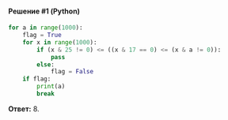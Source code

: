 #### Решение #1 (Python)
```python
for a in range(1000):
	flag = True
	for x in range(1000):
		if (x & 25 != 0) <= ((x & 17 == 0) <= (x & a != 0)):
			pass
		else:
			flag = False
	if flag:
		print(a)
		break
```
**Ответ:** 8.
